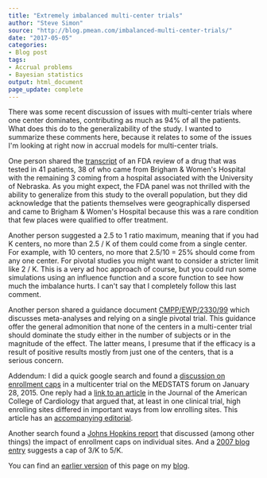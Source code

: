 ```yaml
---
title: "Extremely imbalanced multi-center trials"
author: "Steve Simon"
source: "http://blog.pmean.com/imbalanced-multi-center-trials/"
date: "2017-05-05"
categories: 
- Blog post
tags:
- Accrual problems
- Bayesian statistics
output: html_document
page_update: complete
---
```


There was some recent discussion of issues with multi-center trials where one center dominates, contributing as much as 94% of all the patients. What does this do to the generalizability of the study. I wanted to summarize these comments here, because it relates to some of the issues I'm looking at right now in accrual models for multi-center trials.

One person shared the [transcript][fda1] of an FDA review of a drug that was tested in 41 patients, 38 of who came from Brigham & Women's Hospital with the remaining 3 coming from a hospital associated with the University of Nebraska. As you might expect, the FDA panel was not thrilled with the ability to generalize from this study to the overall population, but they did acknowledge that the patients themselves were geographically dispersed and came to Brigham & Women's Hospital because this was a rare condition that few places were qualified to offer treatment.

Another person suggested a 2.5 to 1 ratio maximum, meaning that if you had K centers, no more than 2.5 / K of them could come from a single center. For example, with 10 centers, no more that 2.5/10 = 25% should come from any one center. For pivotal studies you might want to consider a stricter limit like 2 / K. This is a very ad hoc approach of course, but you could run some simulations using an influence function and a score function to see how much the imbalance hurts. I can't say that I completely follow this last comment.

Another person shared a guidance document [CMPP/EWP/2330/99][ema1] which discusses meta-analyses and relying on a single pivotal trial. This guidance offer the general admonition that none of the centers in a multi-center trial should dominate the study either in the number of subjects or in the magnitude of the effect. The latter means, I presume that if the efficacy is a result of positive results mostly from just one of the centers, that is a serious concern.

Addendum: I did a quick google search and found a [discussion on enrollment caps][med1] in a multicenter trial on the MEDSTATS forum on January 28, 2015. One reply had a [link to an article][med2] in the Journal of the American College of Cardiology that argued that, at least in one clinical trial, high enrolling sites differed in important ways from low enrolling sites. This article has an [accompanying editorial][med3].

Another search found a [Johns Hopkins report][jhu1] that discussed (among other things) the impact of enrollment caps on individual sites. And a [2007 blog entry][onb1] suggests a cap of 3/K to 5/K.

You can find an [earlier version][sim1] of this page on my [blog][sim2].

[sim1]: http://blog.pmean.com/imbalanced-multi-center-trial/
[sim2]: http://blog.pmean.com

[ema1]: http://www.ema.europa.eu/ema/index.jsp?curl=pages/regulation/general/geeral_content_001227.jsp
[fda1]: https://www.fda.gov/ohrms/dockets/ac/03/transcripts/3966T1.htm
[jhu1]: https://jhuccs1.us/clm/quotafication.pdf
[med1]: https://groups.google.com/forum/#!topic/medstats/m3aHUKKDNeQ
[med2]: http://www.onlinejacc.org/content/61/5/571
[med3]: http://www.onlinejacc.org/content/61/5/580
[onb1]: http://onbiostatistics.blogspot.com/2007/11/measure-enrollment-imbalance.html
